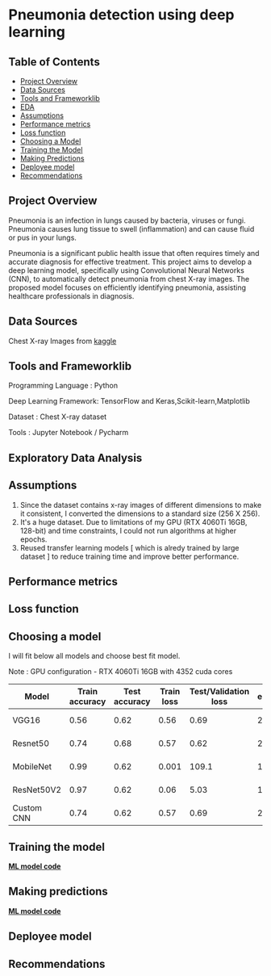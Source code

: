 # Pneumonia detection using deep learning

## Table of Contents
- [Project Overview](#project-overview)
- [Data Sources](#data-sources)
- [Tools and Frameworklib](#tools-and-frameworklib)
- [EDA](#exploratory-data-analysis)
- [Assumptions](#assumptions)
- [Performance metrics](#performance-metrics)
- [Loss function](#loss-function)
- [Choosing a Model](#choosing-a-model)
- [Training the Model](#training-the-model)
- [Making Predictions](#making-predictions)
- [Deployee model](#deployee-model)
- [Recommendations](#recommendations)

## Project Overview
  Pneumonia is an infection in lungs caused by bacteria, viruses or fungi. Pneumonia causes lung tissue to swell (inflammation) and can cause fluid or pus in your lungs. 
  
  Pneumonia is a significant public health issue that often requires timely and accurate diagnosis for effective treatment. This project aims to develop a deep learning model, specifically using Convolutional 
  Neural Networks (CNN), to automatically detect pneumonia from chest X-ray images. The proposed model focuses on efficiently identifying pneumonia, assisting healthcare professionals in diagnosis.

## Data Sources
   Chest X-ray Images from [kaggle](https://www.kaggle.com/datasets/paultimothymooney/chest-xray-pneumonia)

## Tools and Frameworklib

  Programming Language   : Python
  
  Deep Learning Framework: TensorFlow and Keras,Scikit-learn,Matplotlib
  
  Dataset                : Chest X-ray dataset
  
  Tools                  : Jupyter Notebook / Pycharm

## Exploratory Data Analysis

## Assumptions
1. Since the dataset contains x-ray images of different dimensions to make it consistent, I converted the dimensions to a standard size (256 X 256).
2. It's a huge dataset. Due to limitations of my GPU (RTX 4060Ti 16GB, 128-bit) and time constraints, I could not run algorithms at higher epochs.
3. Reused transfer learning models [ which is alredy trained by large dataset ] to reduce training time and improve better performance.

## Performance metrics

## Loss function

## Choosing a model

I will fit below all models and choose best fit model.

Note : GPU configuration - RTX 4060Ti 16GB with 4352 cuda cores

Model                 | Train accuracy  | Test accuracy |   Train loss  | Test/Validation loss |  epochs |    Hyperparameters                      |
--------------------- | -------------   | ------------- | ------------- |  -------------       | --------|  -----------------------------          | 
VGG16                 |   0.56          |   0.62        |   0.56        |    0.69              |   20    |   optimizer = adam,learning_rate=0.0001 |
Resnet50              |   0.74          |   0.68        |   0.57        |    0.62              |   20    |   optimizer = adam,learning_rate=0.0001 |
MobileNet             |   0.99          |   0.62        |   0.001       |    109.1             |   10    |   optimizer = adam,learning_rate=0.0001 |
ResNet50V2            |   0.97          |   0.62        |   0.06        |    5.03              |   10    |   optimizer = adam,learning_rate=0.0001 |
Custom CNN            |   0.74          |   0.62        |   0.57        |    0.69              |   20    |   optimizer = adam,learning_rate=0.0001 |


## Training the model
[**ML model code**](ML_Models.ipynb)

## Making predictions
[**ML model code**](ML_Models.ipynb)

## Deployee model

## Recommendations
